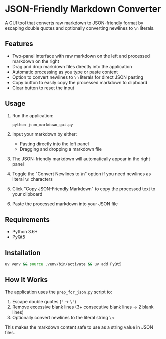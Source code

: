 # JSON-Friendly Markdown Converter

A GUI tool that converts raw markdown to JSON-friendly format by escaping double quotes and optionally converting newlines to `\n` literals.

## Features

- Two-panel interface with raw markdown on the left and processed markdown on the right
- Drag and drop markdown files directly into the application
- Automatic processing as you type or paste content
- Option to convert newlines to `\n` literals for direct JSON pasting
- Copy button to easily copy the processed markdown to clipboard
- Clear button to reset the input

## Usage

1. Run the application:
   ```bash
   python json_markdown_gui.py
   ```

2. Input your markdown by either:
   - Pasting directly into the left panel
   - Dragging and dropping a markdown file

3. The JSON-friendly markdown will automatically appear in the right panel

4. Toggle the "Convert Newlines to \n" option if you need newlines as literal `\n` characters

5. Click "Copy JSON-Friendly Markdown" to copy the processed text to your clipboard

6. Paste the processed markdown into your JSON file

## Requirements

- Python 3.6+
- PyQt5

## Installation

```bash
uv venv && source .venv/bin/activate && uv add PyQt5
```

## How It Works

The application uses the `prep_for_json.py` script to:

1. Escape double quotes (`"` → `\"`)
2. Remove excessive blank lines (3+ consecutive blank lines → 2 blank lines)
3. Optionally convert newlines to the literal string `\n`

This makes the markdown content safe to use as a string value in JSON files.
